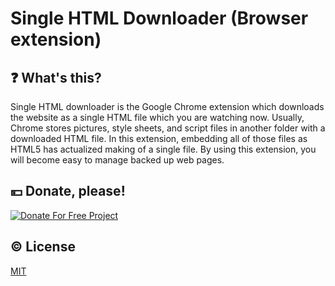 # Single HTML Downloader (Browser extension)

## :question: What's this?

Single HTML downloader is the Google Chrome extension which downloads the website as a single HTML file which you are watching now. Usually, Chrome stores pictures, style sheets, and script files in another folder with a downloaded HTML file. In this extension, embedding all of those files as HTML5 has actualized making of a single file. By using this extension, you will become easy to manage backed up web pages.

## :yen: Donate, please!
[![Donate For Free Project](https://www.tnksoft.com/donate/donate.svg "Donate For Free Project")](https://www.tnksoft.com/donate/)

## :copyright: License
[MIT](http://opensource.org/licenses/MIT)